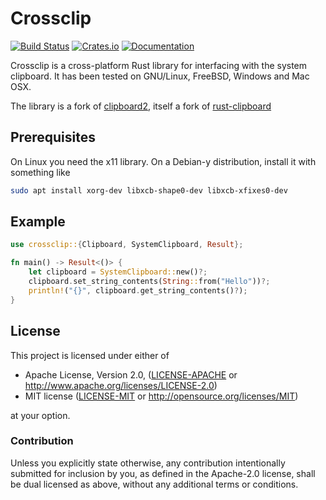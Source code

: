 # Crossclip

[![Build Status](https://travis-ci.com/mcobzarenco/crossclip.svg?branch=master)](https://travis-ci.com/mcobzarenco/crossclip)
[![Crates.io](https://img.shields.io/crates/v/crossclip.svg)](https://crates.io/crates/crossclip)
[![Documentation](https://docs.rs/crossclip/badge.svg)](https://docs.rs/crossclip)

Crossclip is a cross-platform Rust library for interfacing with the system
clipboard. It has been tested on GNU/Linux, FreeBSD, Windows and Mac OSX.

The library is a fork of [clipboard2](), itself a fork of [rust-clipboard](https://github.com/aweinstock314/rust-clipboard)

## Prerequisites

On Linux you need the x11 library. On a Debian-y distribution, install it with something like

```bash
sudo apt install xorg-dev libxcb-shape0-dev libxcb-xfixes0-dev
```

## Example

```rust
use crossclip::{Clipboard, SystemClipboard, Result};

fn main() -> Result<()> {
    let clipboard = SystemClipboard::new()?;
    clipboard.set_string_contents(String::from("Hello"))?;
    println!("{}", clipboard.get_string_contents()?);
}
```

## License

This project is licensed under either of

 * Apache License, Version 2.0, ([LICENSE-APACHE](LICENSE-APACHE) or
   http://www.apache.org/licenses/LICENSE-2.0)
 * MIT license ([LICENSE-MIT](LICENSE-MIT) or
   http://opensource.org/licenses/MIT)

at your option.

### Contribution

Unless you explicitly state otherwise, any contribution intentionally submitted
for inclusion by you, as defined in the Apache-2.0 license, shall be dual
licensed as above, without any additional terms or conditions.

